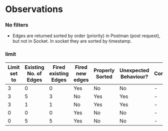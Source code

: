 # Observations

### No filters

- Edges are returned sorted by order (priority) in Postman (post request), but not in Socket. In socket they are sorted by timestamp.

### limit

Limit set to | Existing No. of Edges | Fired existing Edges | Fired new edges | Properly Sorted | Unexpected Behaviour? | Comment
--|---|---|-----|-----|----|----
3 | 0 | 0 | Yes | No  | No | -
3 | 5 | 3 | No  | Yes | Yes| -
3 | 1 | 1 | No  | Yes | Yes| -
0 | 0 | 0 | Yes | No  | No | -
0 | 5 | 5 | Yes | No  | No | -


